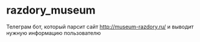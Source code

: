 # razdory_museum
Телеграм бот, который парсит сайт http://museum-razdory.ru/ и выводит нужную информацию пользователю
